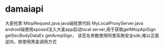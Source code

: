 # damaiapi
大麦抢票
MtopRequest.java java端抢票代码
MyLocalProxyServer.java android端使用xposed注入大麦app启动local server,用于获取getMtopApiSign getSecBodyDataEx getAvmpSign，
该签名参数使用阿里系聚安全sdk,难以正面逆向，故使用黑盒调用方式
